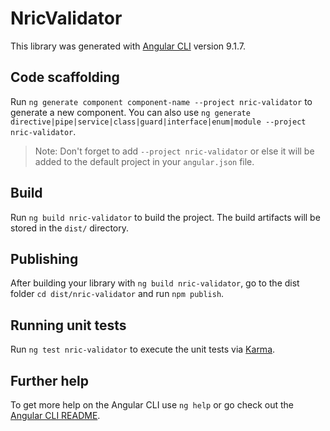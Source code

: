 # NricValidator

This library was generated with [Angular CLI](https://github.com/angular/angular-cli) version 9.1.7.

## Code scaffolding

Run `ng generate component component-name --project nric-validator` to generate a new component. You can also use `ng generate directive|pipe|service|class|guard|interface|enum|module --project nric-validator`.
> Note: Don't forget to add `--project nric-validator` or else it will be added to the default project in your `angular.json` file. 

## Build

Run `ng build nric-validator` to build the project. The build artifacts will be stored in the `dist/` directory.

## Publishing

After building your library with `ng build nric-validator`, go to the dist folder `cd dist/nric-validator` and run `npm publish`.

## Running unit tests

Run `ng test nric-validator` to execute the unit tests via [Karma](https://karma-runner.github.io).

## Further help

To get more help on the Angular CLI use `ng help` or go check out the [Angular CLI README](https://github.com/angular/angular-cli/blob/master/README.md).
